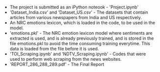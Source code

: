 - The project is submitted as an iPython noteook - 'Project.ipynb'
- 'Dataset_India.csv' and 'Dataset_US.csv' - The datasets that contain articles from various newspapers from India and US respectively. 
- An NRC emotions lexicon, which is loaded in the code, to be used in the model.  
- 'emotions.pkl' - The NRC emotion lexicon model where sentiments are extracted is used, and is already previously trained, and is stored in the file emotions.pkl to avoid the time consuming training everytime. This data is loaded from the file before it is used.
- 'TOI_Scraping.ipynb' and 'NDTV_Scraping.ipynb' - Codes that were used to perform web scraping from the news websites.
- 'REPORT_286_288_289.pdf' - The Final Report